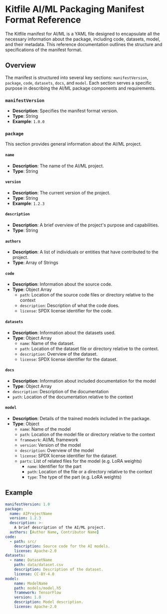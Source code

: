 # Kitfile AI/ML Packaging Manifest Format Reference

The Kitfile manifest for AI/ML is a YAML file designed to encapsulate all the necessary information about the package, including code, datasets, model, and their metadata. This reference documentation outlines the structure and specifications of the manifest format.

## Overview

The manifest is structured into several key sections: `manifestVersion`, `package`, `code`, `datasets`, `docs`, and `model`. Each section serves a specific purpose in describing the AI/ML package components and requirements.

### `manifestVersion`

- **Description**: Specifies the manifest format version.
- **Type**: String
- **Example**: `1.0.0`

### `package`

This section provides general information about the AI/ML project.

#### `name`

- **Description**: The name of the AI/ML project.
- **Type**: String

#### `version`

- **Description**: The current version of the project.
- **Type**: String
- **Example**: `1.2.3`

#### `description`

- **Description**: A brief overview of the project's purpose and capabilities.
- **Type**: String

#### `authors`

- **Description**: A list of individuals or entities that have contributed to the project.
- **Type**: Array of Strings


#### `code`

- **Description**: Information about the source code.
- **Type**: Object Array
  - `path`: Location of the source code files or directory relative to the context
  - `description`: Description of what the code does.
  - `license`: SPDX license identifier for the code.

#### `datasets`

- **Description**: Information about the datasets used.
- **Type**: Object Array
  - `name`: Name of the dataset.
  - `path`: Location of the dataset file or directory relative to the context.
  - `description`: Overview of the dataset.
  - `license`: SPDX license identifier for the dataset.

#### `docs`

- **Description**: Information about included documentation for the model
- **Type**: Object Array
 - `description`: Description of the documentation
 - `path`: Location of the documentation relative to the context

#### `model`

- **Description**: Details of the trained models included in the package.
- **Type**: Object
  - `name`: Name of the model
  - `path`: Location of the model file or directory relative to the context
  - `framework`: AI/ML framework
  - `version`: Version of the model
  - `description`: Overview of the model
  - `license`: SPDX license identifier for the dataset.
  - `parts`: List of related files for the model (e.g. LoRA weights)
    - `name`: Identifier for the part
    - `path`: Location of the file or a directory relative to the context
    - `type`: The type of the part (e.g. LoRA weights)


## Example

```yaml
manifestVersion: 1.0
package:
  name: AIProjectName
  version: 1.2.3
  description: >-
    A brief description of the AI/ML project.
  authors: [Author Name, Contributor Name]
code:
  - path: src/
    description: Source code for the AI models.
    license: Apache-2.0
datasets:
  - name: DatasetName
    path: data/dataset.csv
    description: Description of the dataset.
    license: CC-BY-4.0
model:
    name: ModelName
    path: models/model.h5
    framework: TensorFlow
    version: 1.0
    description: Model description.
    license: Apache-2.0
```

